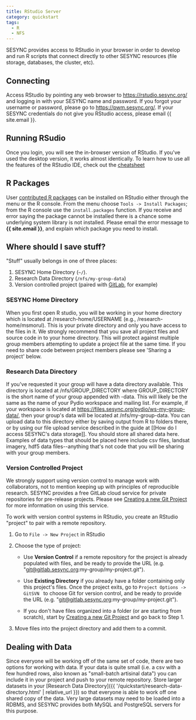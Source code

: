 ```yaml
---
title: RStudio Server
category: quickstart
tags:
  - R
  - NFS
---
```


SESYNC provides access to RStudio in your browser in order to develop and run R
scripts that connect directly to other SESYNC resources (file storage, databases,
the cluster, etc).

## Connecting

Access RStudio by pointing any web browser to <https://rstudio.sesync.org/> and
logging in with your SESYNC name and password. If you forgot your username or password, please
go to <https://pwm.sesync.org/>. If your SESYNC credentials do not give you RStudio access,
please email {{ site.email }}.

## Running RSudio

Once you login, you will see the in-browser version of RStudio. If you've used
the desktop version, it works almost identically. To learn how to use all the
features of the RStudio IDE, check out the [cheatsheet](https://github.com/rstudio/cheatsheets/raw/master/rstudio-ide.pdf)

## R Packages

User [contributed R packages](https://cran.r-project.org/web/packages/) can be
installed on RStudio either through the menu or the R console. From the menu
choose `Tools -> Install Packages`; from the R console use the `install.packages`
function. If you receive and error saying the package cannot be installed there
is a chance some underlying system library is not installed. Please email the error
message to **{{ site.email }}**, and explain which package you need to install.

## Where should I save stuff?  

"Stuff" usually belongs in one of three places:

1. SESYNC Home Directory (`~/`).
1. Research Data Directory (`/nfs/my-group-data`)
1. Version controlled project (paired with [GitLab](https://gitlab.sesync.org), for example)

### SESYNC Home Directory

When you first open R studio, you will be
      working in your home directory which is located at /research-home/USERNAME
      (e.g., /research-home/msmorul). This is your private directory and only
      you have access to the files in it. We strongly recommend that you save
      all project files and source code in to your home directory. This will
      protect against multiple group members attempting to update a project file
      at the same time. If you need to share code between project members please
      see 'Sharing a project' below.

### Research Data Directory

If you've requested it your group will have a data
      directory available. This directory is located at /nfs/GROUP\_DIRECTORY
      where GROUP\_DIRECTORY is the short name of your group appended with
      -data. This will likely be the same as the name of your Pydio workspace
      and mailing list. For example, if your workspace is located at
https://files.sesync.org/pydio/ws-my-group-data/, then your group's data will
      be located at /nfs/my-group-data. You can upload data to this directory
      either by saving output from R to folders there, or by using our file
      upload service described in the guide at \[\[How do I access SESYNC's data
      storage\]\]. You should store all shared data here. Examples of data types
      that should be placed here include csv files, landsat imagery, hdf5 data
      files--anything that's not code that you will be sharing with your group
      members.

### Version Controlled Project

We strongly support using version control to manage work with collaborators, not to mention keeping up with principles of reproducible research. SESYNC provides a free GitLab cloud service for private repositories for pre-release projects. Please see [Creating a new Git Project](/quickstart/creating-a-new-git-project.html) for more information on using this service.

To work with version control systems in RStudio, you create an RStudio "project" to pair with a remote repository.

1. Go to `File -> New Project` in RStudio

2. Choose the type of project:

    - Use **Version Control** if a remote repository for the project is already
    populated with files, and be ready to provide the URL (e.g. "git@gitlab.sesync.org:my-group/my-project.git").

    - Use **Existing Directory** if you already have a folder containing only this
    project's files. Once the project exits, go to `Project Options -> GitSVN ` to choose Git
    for version control, and be ready to provide the URL (e.g. "git@gitlab.sesync.org:my-group/my-project.git").
    
    - If you don't have files organized into a folder (or are starting from scratch), start by
    [Creating a new Git Project](/quickstart/creating-a-new-git-project.html) and go back to Step 1.

3. Move files into the project directory and add them to a commit.

## Dealing with Data

Since everyone will be working off of the same set of code, there are two
options for working with data. If your data is quite small (i.e. a csv
with a few hundred rows, also known as "small-batch artisinal data") you can
include it in your project and push to your remote repository. Store larger
datasets in your [Research Data Directory]({{ '/quickstart/research-data-directory.html' | relative_url }})
so that everyone is able to work off one shared copy of the data. Very large datasets may need to be loaded into
a RDBMS, and SESYNC provides both MySQL and PostgreSQL servers for this purpose.

